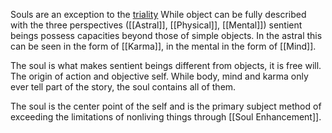 Souls are an exception to the [triality](Reality) While object can be fully described with the three perspectives ([[Astral]], [[Physical]], [[Mental]]) sentient beings possess capacities beyond those of simple objects. In the astral this can be seen in the form of [[Karma]], in the mental in the form of [[Mind]].

The soul is what makes sentient beings different from objects, it is free will. The origin of action and objective self. While body, mind and karma only ever tell part of the story, the soul contains all of them.

The soul is the center point of the self and is the primary subject method of exceeding the limitations of nonliving things through [[Soul Enhancement]].